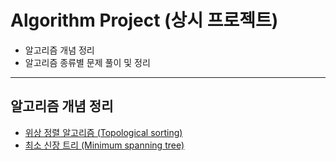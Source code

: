 # Algorithm Project (상시 프로젝트)

+ 알고리즘 개념 정리 
+ 알고리즘 종류별 문제 풀이 및 정리

---
## 알고리즘 개념 정리

+ [위상 정렬 알고리즘 (Topological sorting)](https://github.com/khyup0629/Algorithm/blob/Python/%EC%9C%84%EC%83%81%20%EC%A0%95%EB%A0%AC(Topological%20sorting)/README.md)
+ [최소 신장 트리 (Minimum spanning tree)](https://github.com/khyup0629/Algorithm/blob/Python/%EC%B5%9C%EC%86%8C%20%EC%8B%A0%EC%9E%A5%20%ED%8A%B8%EB%A6%AC(Minimum%20spanning%20tree)/README.md)
